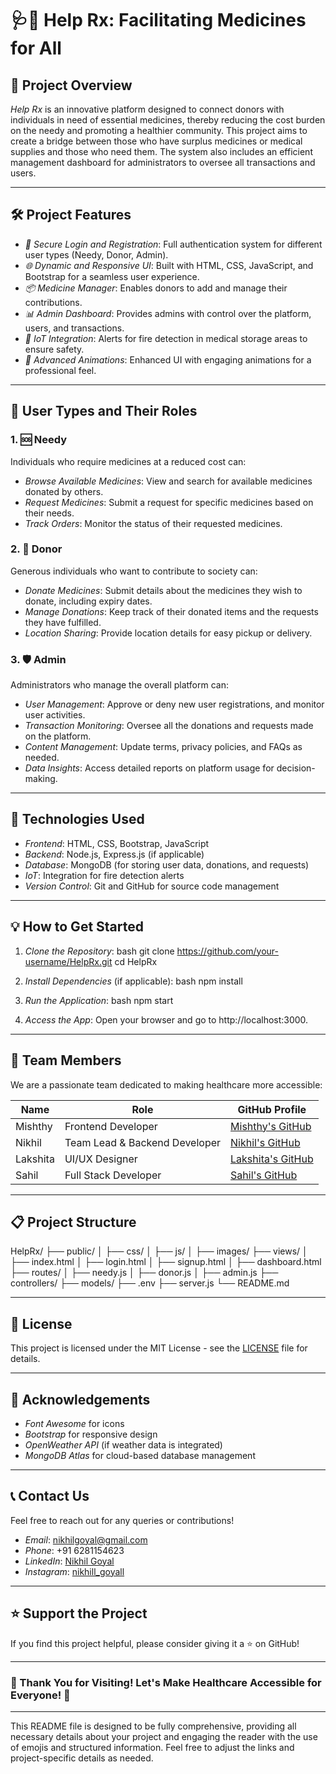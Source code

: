 # 🩺💊 Help Rx: Facilitating Medicines for All

## 📖 Project Overview

*Help Rx* is an innovative platform designed to connect donors with individuals in need of essential medicines, thereby reducing the cost burden on the needy and promoting a healthier community. This project aims to create a bridge between those who have surplus medicines or medical supplies and those who need them. The system also includes an efficient management dashboard for administrators to oversee all transactions and users.

---

## 🛠️ Project Features

- *🔐 Secure Login and Registration*: Full authentication system for different user types (Needy, Donor, Admin).
- *🌐 Dynamic and Responsive UI*: Built with HTML, CSS, JavaScript, and Bootstrap for a seamless user experience.
- *📦 Medicine Manager*: Enables donors to add and manage their contributions.
- *📊 Admin Dashboard*: Provides admins with control over the platform, users, and transactions.
- *📱 IoT Integration*: Alerts for fire detection in medical storage areas to ensure safety.
- *🎨 Advanced Animations*: Enhanced UI with engaging animations for a professional feel.
  
---

## 👥 User Types and Their Roles

### 1. 🆘 Needy
Individuals who require medicines at a reduced cost can:
- *Browse Available Medicines*: View and search for available medicines donated by others.
- *Request Medicines*: Submit a request for specific medicines based on their needs.
- *Track Orders*: Monitor the status of their requested medicines.

### 2. 🤝 Donor
Generous individuals who want to contribute to society can:
- *Donate Medicines*: Submit details about the medicines they wish to donate, including expiry dates.
- *Manage Donations*: Keep track of their donated items and the requests they have fulfilled.
- *Location Sharing*: Provide location details for easy pickup or delivery.

### 3. 🛡️ Admin
Administrators who manage the overall platform can:
- *User Management*: Approve or deny new user registrations, and monitor user activities.
- *Transaction Monitoring*: Oversee all the donations and requests made on the platform.
- *Content Management*: Update terms, privacy policies, and FAQs as needed.
- *Data Insights*: Access detailed reports on platform usage for decision-making.

---

## 🚀 Technologies Used

- *Frontend*: HTML, CSS, Bootstrap, JavaScript
- *Backend*: Node.js, Express.js (if applicable)
- *Database*: MongoDB (for storing user data, donations, and requests)
- *IoT*: Integration for fire detection alerts
- *Version Control*: Git and GitHub for source code management

---

## 💡 How to Get Started

1. *Clone the Repository*:
   bash
   git clone https://github.com/your-username/HelpRx.git
   cd HelpRx
   
2. *Install Dependencies* (if applicable):
   bash
   npm install
   
3. *Run the Application*:
   bash
   npm start
   
4. *Access the App*:
   Open your browser and go to http://localhost:3000.

---

## 🌈 Team Members

We are a passionate team dedicated to making healthcare more accessible:

| Name        | Role               | GitHub Profile                                      |
|-------------|--------------------|-----------------------------------------------------|
| Mishthy     | Frontend Developer | [Mishthy's GitHub](https://github.com/mishthy)      |
| Nikhil      | Team Lead & Backend Developer | [Nikhil's GitHub](https://github.com/nikhil1718)   |
| Lakshita    | UI/UX Designer     | [Lakshita's GitHub](https://github.com/lakshita)    |
| Sahil       | Full Stack Developer | [Sahil's GitHub](https://github.com/sahil)         |

---

## 📋 Project Structure


HelpRx/
├── public/
│   ├── css/
│   ├── js/
│   ├── images/
├── views/
│   ├── index.html
│   ├── login.html
│   ├── signup.html
│   ├── dashboard.html
├── routes/
│   ├── needy.js
│   ├── donor.js
│   ├── admin.js
├── controllers/
├── models/
├── .env
├── server.js
└── README.md


---

## 📜 License

This project is licensed under the MIT License - see the [LICENSE](LICENSE) file for details.

---

## 🙏 Acknowledgements

- *Font Awesome* for icons
- *Bootstrap* for responsive design
- *OpenWeather API* (if weather data is integrated)
- *MongoDB Atlas* for cloud-based database management

---

## 📞 Contact Us

Feel free to reach out for any queries or contributions!

- *Email*: [nikhilgoyal@gmail.com](mailto:nikhilgoyal@gmail.com)
- *Phone*: +91 6281154623
- *LinkedIn*: [Nikhil Goyal](https://www.linkedin.com/in/nikhil1718)
- *Instagram*: [nikhill_goyall](https://www.instagram.com/nikhill_goyall/)

---

## ⭐️ Support the Project

If you find this project helpful, please consider giving it a ⭐️ on GitHub!

---

### 🎉 Thank You for Visiting! Let's Make Healthcare Accessible for Everyone! 🎉

---

This README file is designed to be fully comprehensive, providing all necessary details about your project and engaging the reader with the use of emojis and structured information. Feel free to adjust the links and project-specific details as needed.

